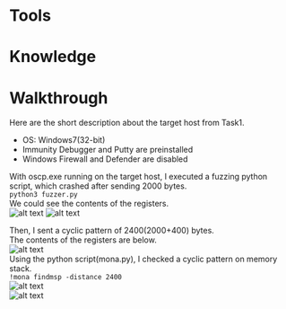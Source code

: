 # Tools

# Knowledge

# Walkthrough
Here are the short description about the target host from Task1.  
* OS: Windows7(32-bit)
* Immunity Debugger and Putty are preinstalled
* Windows Firewall and Defender are disabled  

With oscp.exe running on the target host, I executed a fuzzing python script, which crashed after sending 2000 bytes.  
```python3 fuzzer.py```  
We could see the contents of the registers.  
![alt text](./images/fuzzer_registers_result.png?raw=true)
![alt text](./images/fuzzer_registers_diagram.png?raw=true)  

Then, I sent a cyclic pattern of 2400(2000+400) bytes.  
The contents of the registers are below.  
![alt text](./images/exploit_registers_result.png?raw=true)  
Using the python script(mona.py), I checked a cyclic pattern on memory stack.  
```!mona findmsp -distance 2400```  
![alt text](./images/mona_result.png?raw=true)  
![alt text](./images/mona_diagram.png?raw=true)  


